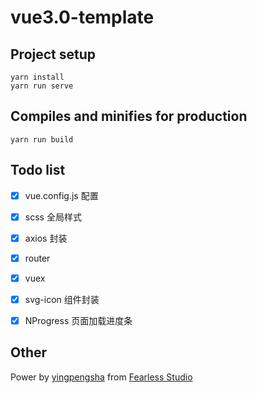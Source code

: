 # vue3.0-template

## Project setup
```
yarn install
yarn run serve
```

## Compiles and minifies for production
```
yarn run build
```

## Todo list

- [x] vue.config.js 配置
- [x] scss 全局样式
- [x] axios 封装
- [x] router
- [x] vuex
- [x] svg-icon 组件封装
- [x] NProgress 页面加载进度条


## Other
Power by [yingpengsha](https://github.com/yingpengsha) from [Fearless Studio](https//github.com/Fearless-Studio)
